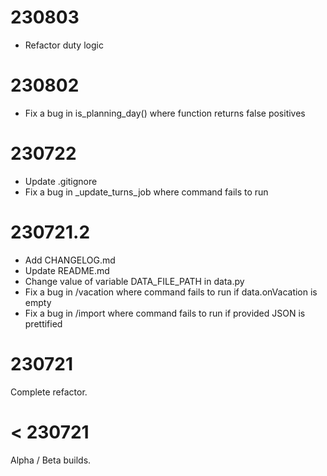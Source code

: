 # 230803
- Refactor duty logic

# 230802
- Fix a bug in is_planning_day() where function returns false positives

# 230722
- Update .gitignore
- Fix a bug in _update_turns_job where command fails to run

# 230721.2
- Add CHANGELOG.md
- Update README.md
- Change value of variable DATA_FILE_PATH in data.py
- Fix a bug in /vacation where command fails to run if data.onVacation is empty
- Fix a bug in /import where command fails to run if provided JSON is prettified

# 230721
Complete refactor.

# < 230721
Alpha / Beta builds.
